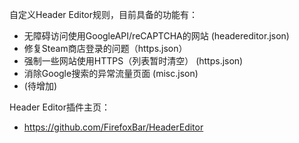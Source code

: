 自定义Header Editor规则，目前具备的功能有：
- 无障碍访问使用GoogleAPI/reCAPTCHA的网站 (headereditor.json)
- 修复Steam商店登录的问题（https.json）
- 强制一些网站使用HTTPS（列表暂时清空） (https.json)
- 消除Google搜索的异常流量页面 (misc.json)
- (待增加)

Header Editor插件主页：
- https://github.com/FirefoxBar/HeaderEditor
